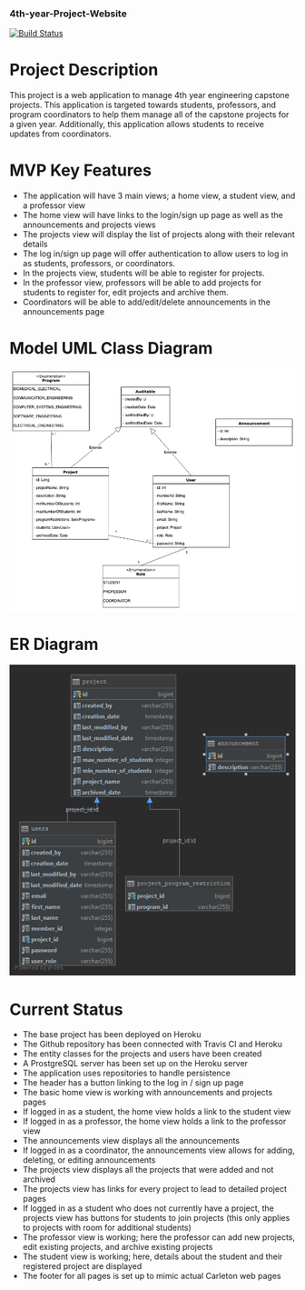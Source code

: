 ### 4th-year-Project-Website

[![Build Status](https://travis-ci.org/arungalva/4th-year-Project-Website.svg?branch=master)](https://travis-ci.org/arungalva/4th-year-Project-Website)


# Project Description
This project is a web application to manage 4th year engineering capstone projects. This application is targeted towards students, professors, and program coordinators to help them manage all of the capstone projects for a given year. Additionally, this application allows students to receive updates from coordinators.


# MVP Key Features
- The application will have 3 main views; a home view, a student view, and a professor view
- The home view will have links to the login/sign up page as well as the announcements and projects views
- The projects view will display the list of projects along with their relevant details
- The log in/sign up page will offer authentication to allow users to log in as students, professors, or coordinators.
- In the projects view, students will be able to register for projects.
- In the professor view, professors will be able to add projects for students to register for, edit projects and archive them.
- Coordinators will be able to add/edit/delete announcements in the announcements page


# Model UML Class Diagram
![Model Class diagram](src/main/resources/static/assets/images/entity_uml_3.jpg)



# ER Diagram
![alt text](src/main/resources/static/assets/images/Database_Schema.png)


# Current Status
- The base project has been deployed on Heroku
- The Github repository has been connected with Travis CI and Heroku
- The entity classes for the projects and users have been created
- A ProstgreSQL server has been set up on the Heroku server
- The application uses repositories to handle persistence
- The header has a button linking to the log in / sign up page
- The basic home view is working with announcements and projects pages
- If logged in as a student, the home view holds a link to the student view
- If logged in as a professor, the home view holds a link to the professor view
- The announcements view displays all the announcements
- If logged in as a coordinator, the announcements view allows for adding, deleting, or editing announcements
- The projects view displays all the projects that were added and not archived
- The projects view has links for every project to lead to detailed project pages
- If logged in as a student who does not currently have a project, the projects view has buttons for students to join projects (this only applies to projects with room for additional students)
- The professor view is working; here the professor can add new projects, edit existing projects, and archive existing projects
- The student view is working; here, details about the student and their registered project are displayed
- The footer for all pages is set up to mimic actual Carleton web pages